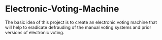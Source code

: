 # Electronic-Voting-Machine

The basic idea of this project is to create an electronic voting machine that will help to eradicate defrauding of the manual voting systems and prior versions of electronic voting.
